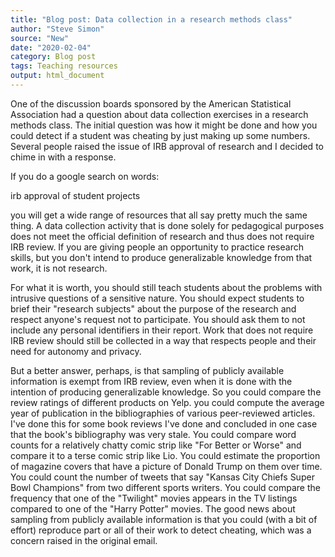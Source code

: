 ```yaml
---
title: "Blog post: Data collection in a research methods class"
author: "Steve Simon"
source: "New"
date: "2020-02-04"
category: Blog post
tags: Teaching resources
output: html_document
---
```


One of the discussion boards sponsored by the American Statistical Association had a question about data collection exercises in a research methods class. The initial question was how it might be done and how you could detect if a student was cheating by just making up some numbers. Several people raised the issue of IRB approval of research and I decided to chime in with a response.

<!---More--->

If you do a google search on words:

irb approval of student projects

you will get a wide range of resources that all say pretty much the same thing. A data collection activity that is done solely for pedagogical purposes does not meet the official definition of research and thus does not require IRB review. If you are giving people an opportunity to practice research skills, but you don't intend to produce generalizable knowledge from that work, it is not research.

For what it is worth, you should still teach students about the problems with intrusive questions of a sensitive nature. You should expect students to brief their "research subjects" about the purpose of the research and respect anyone's request not to participate. You should ask them to not include any personal identifiers in their report. Work that does not require IRB review should still be collected in a way that respects people and their need for autonomy and privacy.

But a better answer, perhaps, is that sampling of publicly available information is exempt from IRB review, even when it is done with the intention of producing generalizable knowledge. So you could compare the review ratings of different products on Yelp. you could compute the average year of publication in the bibliographies of various peer-reviewed articles. I've done this for some book reviews I've done and concluded in one case that the book's bibliography was very stale. You could compare word counts for a relatively chatty comic strip like "For Better or Worse" and compare it to a terse comic strip like Lio. You could estimate the proportion of magazine covers that have a picture of Donald Trump on them over time. You could count the number of tweets that say "Kansas City Chiefs Super Bowl Champions" from two different sports writers. You could compare the frequency that one of the "Twilight" movies appears in the TV listings compared to one of the "Harry Potter" movies. The good news about sampling from publicly available information is that you could (with a bit of effort) reproduce part or all of their work to detect cheating, which was a concern raised in the original email.
